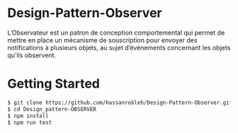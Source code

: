 # Design-Pattern-Observer

L’Observateur est un patron de conception comportemental
qui permet de mettre en place un mécanisme de souscription
pour envoyer des notifications à plusieurs objets, au sujet
d’événements concernant les objets qu’ils observent.

# Getting Started
```bash
$ git clone https://github.com/hassanrobleh/Design-Pattern-Observer.git
$ cd Design_pattern-OBSERVER
$ npm install
$ npm run test
```
